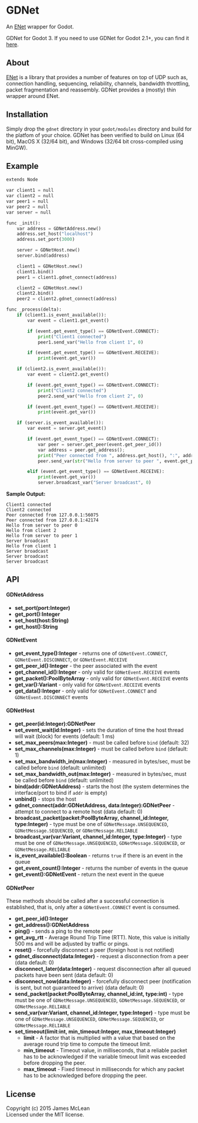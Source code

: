 # GDNet

An [ENet](http://enet.bespin.org/) wrapper for Godot.

GDNet for Godot 3. If you need to use GDNet for Godot 2.1+, you can find it [here](https://github.com/empyreanx/gdnet).

## About

[ENet](http://enet.bespin.org/) is a library that provides a number of features on top of UDP such as, connection handling, sequencing, reliability, channels, bandwidth throttling, packet fragmentation and reassembly. GDNet provides a (mostly) thin wrapper around ENet.

## Installation

Simply drop the `gdnet` directory in your `godot/modules` directory and build for the platfom of your choice. GDNet has been verified to build on Linux (64 bit), MacOS X (32/64 bit), and Windows (32/64 bit cross-compiled using MinGW).

## Example

```python
extends Node

var client1 = null
var client2 = null
var peer1 = null
var peer2 = null
var server = null

func _init():
	var address = GDNetAddress.new()
	address.set_host("localhost")
	address.set_port(3000)

	server = GDNetHost.new()
	server.bind(address)

	client1 = GDNetHost.new()
	client1.bind()
	peer1 = client1.gdnet_connect(address)

	client2 = GDNetHost.new()
	client2.bind()
	peer2 = client2.gdnet_connect(address)

func _process(delta):
	if (client1.is_event_available()):
		var event = client1.get_event()

		if (event.get_event_type() == GDNetEvent.CONNECT):
			print("Client1 connected")
			peer1.send_var("Hello from client 1", 0)

		if (event.get_event_type() == GDNetEvent.RECEIVE):
			print(event.get_var())

	if (client2.is_event_available()):
		var event = client2.get_event()

		if (event.get_event_type() == GDNetEvent.CONNECT):
			print("Client2 connected")
			peer2.send_var("Hello from client 2", 0)

		if (event.get_event_type() == GDNetEvent.RECEIVE):
			print(event.get_var())

	if (server.is_event_available()):
		var event = server.get_event()

		if (event.get_event_type() == GDNetEvent.CONNECT):
			var peer = server.get_peer(event.get_peer_id())
			var address = peer.get_address();
			print("Peer connected from ", address.get_host(), ":", address.get_port())
			peer.send_var(str("Hello from server to peer ", event.get_peer_id()), 0)

		elif (event.get_event_type() == GDNetEvent.RECEIVE):
			print(event.get_var())
			server.broadcast_var("Server broadcast", 0)
```

**Sample Output:**
```
Client1 connected
Client2 connected
Peer connected from 127.0.0.1:56075
Peer connected from 127.0.0.1:42174
Hello from server to peer 0
Hello from client 2
Hello from server to peer 1
Server broadcast
Hello from client 1
Server broadcast
Server broadcast
Server broadcast
```

## API

#### GDNetAddress

- **set_port(port:Integer)**
- **get_port():Integer**
- **set_host(host:String)**
- **get_host():String**

#### GDNetEvent

- **get_event_type():Integer** - returns one of `GDNetEvent.CONNECT`, `GDNetEvent.DISCONNECT`, or `GDNetEvent.RECEIVE`
- **get_peer_id():Integer** - the peer associated with the event
- **get_channel_id():Integer** - only valid for `GDNetEvent.RECEIVE` events
- **get_packet():PoolByteArray** - only valid for `GDNetEvent.RECEIVE` events
- **get_var():Variant** - only valid for `GDNetEvent.RECEIVE` events
- **get_data():Integer** - only valid for `GDNetEvent.CONNECT` and `GDNetEvent.DISCONNECT` events

#### GDNetHost

- **get_peer(id:Integer):GDNetPeer**
- **set_event_wait(id:Integer)** - sets the duration of time the host thread will wait (block) for events (default: 1 ms)
- **set_max_peers(max:Integer)** - must be called before `bind` (default: 32)
- **set_max_channels(max:Integer)** - must be called before `bind` (default: 1)
- **set_max_bandwidth_in(max:Integer)** - measured in bytes/sec, must be called before `bind` (default: unlimited)
- **set_max_bandwidth_out(max:Integer)** - measured in bytes/sec, must be called before `bind` (default: unlimited)
- **bind(addr:GDNetAddress)** - starts the host (the system determines the interface/port to bind if `addr` is empty)
- **unbind()** - stops the host
- **gdnet_connect(addr:GDNetAddress, data:Integer):GDNetPeer** - attempt to connect to a remote host (data default: 0)
- **broadcast_packet(packet:PoolByteArray, channel_id:Integer, type:Integer)** - type must be one of `GDNetMessage.UNSEQUENCED`, `GDNetMessage.SEQUENCED`, or `GDNetMessage.RELIABLE`
- **broadcast_var(var:Variant, channel_id:Integer, type:Integer)** - type must be one of `GDNetMessage.UNSEQUENCED`, `GDNetMessage.SEQUENCED`, or `GDNetMessage.RELIABLE`
- **is_event_available():Boolean** - returns `true` if there is an event in the queue
- **get_event_count():Integer** - returns the number of events in the queue
- **get_event():GDNetEvent** - return the next event in the queue

#### GDNetPeer

These methods should be called after a successful connection is established, that is, only after a `GDNetEvent.CONNECT` event is consumed.

- **get_peer_id():Integer**
- **get_address():GDNetAddress**
- **ping()** - sends a ping to the remote peer
- **get_avg_rtt** - Average Round Trip Time (RTT). Note, this value is initially 500 ms and will be adjusted by traffic or pings.
- **reset()** - forcefully disconnect a peer (foreign host is not notified)
- **gdnet_disconnect(data:Integer)** - request a disconnection from a peer (data default: 0)
- **disconnect_later(data:Integer)** - request disconnection after all queued packets have been sent (data default: 0)
- **disconnect_now(data:Integer)** - forcefully disconnect peer (notification is sent, but not guaranteed to arrive) (data default: 0)
- **send_packet(packet:PoolByteArray, channel_id:int, type:int)** - type must be one of `GDNetMessage.UNSEQUENCED`, `GDNetMessage.SEQUENCED`, or `GDNetMessage.RELIABLE`
- **send_var(var:Variant, channel_id:Integer, type:Integer)** - type must be one of `GDNetMessage.UNSEQUENCED`, `GDNetMessage.SEQUENCED`, or `GDNetMessage.RELIABLE`
- **set_timeout(limit:int, min_timeout:Integer, max_timeout:Integer)**
	- **limit** - A factor that is multiplied with a value that based on the average round trip time to compute the timeout limit.
	- **min_timeout** - Timeout value, in milliseconds, that a reliable packet has to be acknowledged if the variable timeout limit was exceeded before dropping the peer.
	- **max_timeout** - Fixed timeout in milliseconds for which any packet has to be acknowledged before dropping the peer.

## License
Copyright (c) 2015 James McLean  
Licensed under the MIT license.
